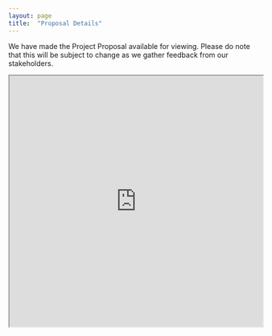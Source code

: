 ```yaml
---
layout: page
title:  "Proposal Details"
---
```


We have made the Project Proposal available for viewing. Please do note that this will be subject to change as we gather feedback from our stakeholders.
<iframe width="100%" height="500px" src="https://docs.google.com/spreadsheets/d/1JZL9y-NT0i7vRqn7YpR_k8a_uPzeNe6cy_IxJznONUk/edit#gid=0"></iframe>
